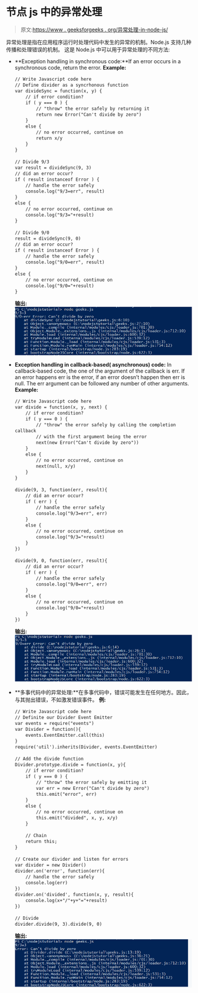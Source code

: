 # 节点 js 中的异常处理

> 原文:[https://www . geeksforgeeks . org/异常处理-in-node-js/](https://www.geeksforgeeks.org/exception-handling-in-node-js/)

异常处理是指在应用程序运行时处理代码中发生的异常的机制。Node.js 支持几种传播和处理错误的机制。
这是 Node.js 中可以用于异常处理的不同方法:

*   **Exception handling in synchronous code:**If an error occurs in a synchronous code, return the error.
    **Example:**

    ```
    // Write Javascript code here
    // Define divider as a syncrhonous function
    var divideSync = function(x, y) {
        // if error condition?
        if ( y === 0 ) {
            // "throw" the error safely by returning it
            return new Error("Can't divide by zero")
        }
        else {
            // no error occurred, continue on
            return x/y
        }
    }

    // Divide 9/3
    var result = divideSync(9, 3)
    // did an error occur?
    if ( result instanceof Error ) {
        // handle the error safely
        console.log("9/3=err", result)
    }
    else {
        // no error occurred, continue on
        console.log("9/3="+result)
    }

    // Divide 9/0
    result = divideSync(9, 0)
    // did an error occur?
    if ( result instanceof Error ) {
        // handle the error safely
        console.log("9/0=err", result)
    }
    else {
        // no error occurred, continue on
        console.log("9/0="+result)
    }
    ```

    **输出:**
    ![](img/6c49c6668ecf92b9108e55bc00f029ab.png)

*   **Exception handling in callback-based( asynchronous) code:** In callback-based code, the one of the argument of the callback is err. If an error happens err is the error, if an error doesn’t happen then err is null. The err argument can be followed any number of other arguments.
    **Example:**

    ```
    // Write Javascript code here
    var divide = function(x, y, next) {
        // if error condition?
        if ( y === 0 ) {
            // "throw" the error safely by calling the completion callback
            // with the first argument being the error
            next(new Error("Can't divide by zero"))
        }
        else {
            // no error occurred, continue on
            next(null, x/y)
        }
    }

    divide(9, 3, function(err, result){
        // did an error occur?
        if ( err ) {
            // handle the error safely
            console.log("9/3=err", err)
        }
        else {
            // no error occurred, continue on
            console.log("9/3="+result)
        }
    })

    divide(9, 0, function(err, result){
        // did an error occur?
        if ( err ) {
            // handle the error safely
            console.log("9/0=err", err)
        }
        else {
            // no error occurred, continue on
            console.log("9/0="+result)
        }
    })
    ```

    **输出:**
    ![](img/b8202c9d23488448f1232f59296ecb99.png)

*   **多事代码中的异常处理:**在多事代码中，错误可能发生在任何地方。因此，与其抛出错误，不如激发错误事件。
    **例:**

    ```
    // Write Javascript code here
    // Definite our Divider Event Emitter
    var events = require("events")
    var Divider = function(){
        events.EventEmitter.call(this)
    }
    require('util').inherits(Divider, events.EventEmitter)

    // Add the divide function
    Divider.prototype.divide = function(x, y){
        // if error condition?
        if ( y === 0 ) {
            // "throw" the error safely by emitting it
            var err = new Error("Can't divide by zero")
            this.emit("error", err)
        }
        else {
            // no error occurred, continue on
            this.emit("divided", x, y, x/y)
        }

        // Chain
        return this;
    }

    // Create our divider and listen for errors
    var divider = new Divider()
    divider.on('error', function(err){
        // handle the error safely
        console.log(err)
    })
    divider.on('divided', function(x, y, result){
        console.log(x+"/"+y+"="+result)
    })

    // Divide
    divider.divide(9, 3).divide(9, 0)
    ```

    **输出:**
    ![](img/3d7f1361374241d47756f9ad4ee1d2e4.png)